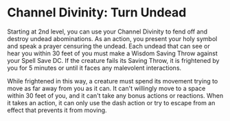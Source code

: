 # Channel Divinity: Turn Undead
Starting at 2nd level, you can use your Channel Divinity to fend off and destroy undead abominations.
As an action, you present your holy symbol and speak a prayer censuring the undead.
Each undead that can see or hear you within 30 feet of you must make a Wisdom Saving Throw against your Spell Save DC.
If the creature fails its Saving Throw, it is frightened by you for 5 minutes or until it faces any malevolent interactions.

While frightened in this way, a creature must spend its movement trying to move as far away from you as it can.
It can't willingly move to a space within 30 feet of you, and it can't take any bonus actions or reactions.
When it takes an action, it can only use the dash action or try to escape from an effect that prevents it from moving.
